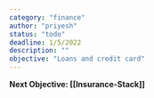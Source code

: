 ```yaml
---
category: "finance"
author: "priyesh"
status: "todo"
deadline: 1/5/2022
description: ""
objective: "Loans and credit card"
---
```


**Next Objective: [[Insurance-Stack]]**